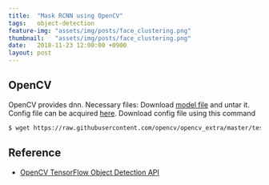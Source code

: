 ```yaml
---
title:  "Mask RCNN using OpenCV"
tags:   object-detection
feature-img: "assets/img/posts/face_clustering.png"
thumbnail:   "assets/img/posts/face_clustering.png"
date:   2018-11-23 12:00:00 +0900
layout: post
---
```


## OpenCV 

OpenCV provides dnn.
Necessary files:
Download [model file](http://download.tensorflow.org/models/object_detection/mask_rcnn_inception_v2_coco_2018_01_28.tar.gz) and untar it.
Config file can be acquired [here](https://github.com/opencv/opencv_extra/blob/master/testdata/dnn/mask_rcnn_inception_v2_coco_2018_01_28.pbtxt).
Download config file using this command
```bash
$ wget https://raw.githubusercontent.com/opencv/opencv_extra/master/testdata/dnn/mask_rcnn_inception_v2_coco_2018_01_28.pbtxt
```

## Reference

* [OpenCV TensorFlow Object Detection API](https://github.com/opencv/opencv/wiki/TensorFlow-Object-Detection-API)

